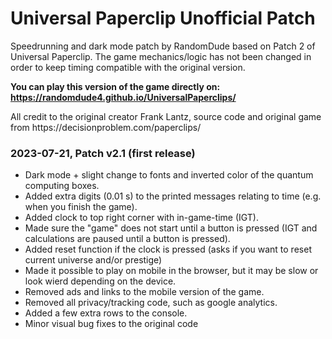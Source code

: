 # Universal Paperclip Unofficial Patch
Speedrunning and dark mode patch by RandomDude based on Patch 2 of Universal Paperclip. 
The game mechanics/logic has not been changed in order to keep timing compatible with the original version.

**You can play this version of the game directly on: https://randomdude4.github.io/UniversalPaperclips/**

All credit to the original creator Frank Lantz, source code and original game from ht<span>tps://decisionproblem.com/paperclips/


### 2023-07-21, Patch v2.1 (first release)
- Dark mode + slight change to fonts and inverted color of the quantum computing boxes.
- Added extra digits (0.01 s) to the printed messages relating to time (e.g. when you finish the game).
- Added clock to top right corner with in-game-time (IGT).
- Made sure the "game" does not start until a button is pressed (IGT and calculations are paused until a button is pressed).
- Added reset function if the clock is pressed (asks if you want to reset current universe and/or prestige)
- Made it possible to play on mobile in the browser, but it may be slow or look wierd depending on the device.
- Removed ads and links to the mobile version of the game.
- Removed all privacy/tracking code, such as google analytics.
- Added a few extra rows to the console.
- Minor visual bug fixes to the original code
